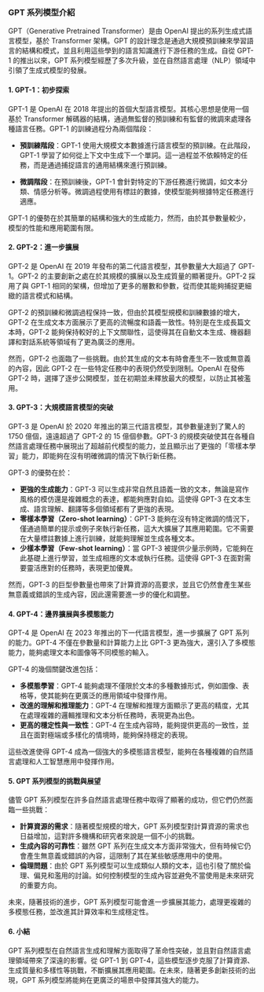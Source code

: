 ### **GPT 系列模型介紹**

GPT（Generative Pretrained Transformer）是由 OpenAI 提出的系列生成式語言模型，基於 Transformer 架構。GPT 的設計理念是通過大規模預訓練來學習語言的結構和模式，並且利用這些學到的語言知識進行下游任務的生成。自從 GPT-1 的推出以來，GPT 系列模型經歷了多次升級，並在自然語言處理（NLP）領域中引領了生成式模型的發展。

#### **1. GPT-1：初步探索**

GPT-1 是 OpenAI 在 2018 年提出的首個大型語言模型。其核心思想是使用一個基於 Transformer 解碼器的結構，通過無監督的預訓練和有監督的微調來處理各種語言任務。GPT-1 的訓練過程分為兩個階段：

- **預訓練階段**：GPT-1 使用大規模文本數據進行語言模型的預訓練。在此階段，GPT-1 學習了如何從上下文中生成下一个單詞。這一過程並不依賴特定的任務，而是通過捕捉語言的通用結構來進行預訓練。
  
- **微調階段**：在預訓練後，GPT-1 會針對特定的下游任務進行微調，如文本分類、情感分析等。微調過程使用有標註的數據，使模型能夠根據特定任務進行適應。

GPT-1 的優勢在於其簡單的結構和強大的生成能力，然而，由於其參數量較少，模型的性能和應用範圍有限。

#### **2. GPT-2：進一步擴展**

GPT-2 是 OpenAI 在 2019 年發布的第二代語言模型，其參數量大大超過了 GPT-1。GPT-2 的主要創新之處在於其規模的擴展以及生成質量的顯著提升。GPT-2 採用了與 GPT-1 相同的架構，但增加了更多的層數和參數，從而使其能夠捕捉更細緻的語言模式和結構。

GPT-2 的預訓練和微調過程保持一致，但由於其模型規模和訓練數據的增大，GPT-2 在生成文本方面展示了更高的流暢度和語義一致性。特別是在生成長篇文本時，GPT-2 能夠保持較好的上下文關聯性，這使得其在自動文本生成、機器翻譯和對話系統等領域有了更為廣泛的應用。

然而，GPT-2 也面臨了一些挑戰。由於其生成的文本有時會產生不一致或無意義的內容，因此 GPT-2 在一些特定任務中的表現仍然受到限制。OpenAI 在發佈 GPT-2 時，選擇了逐步公開模型，並在初期並未釋放最大的模型，以防止其被濫用。

#### **3. GPT-3：大規模語言模型的突破**

GPT-3 是 OpenAI 於 2020 年推出的第三代語言模型，其參數量達到了驚人的 1750 億個，遠遠超過了 GPT-2 的 15 億個參數。GPT-3 的規模突破使其在各種自然語言處理任務中展現出了超越前代模型的能力，並且顯示出了更強的「零樣本學習」能力，即能夠在沒有明確微調的情況下執行新任務。

GPT-3 的優勢在於：

- **更強的生成能力**：GPT-3 可以生成非常自然且語義一致的文本，無論是寫作風格的模仿還是複雜概念的表達，都能夠應對自如。這使得 GPT-3 在文本生成、語言理解、翻譯等多個領域都有了更強的表現。
- **零樣本學習（Zero-shot learning）**：GPT-3 能夠在沒有特定微調的情況下，僅通過簡單的提示或例子來執行新任務，這大大擴展了其應用範圍。它不需要在大量標註數據上進行訓練，就能夠理解並生成各種文本。
- **少樣本學習（Few-shot learning）**：當 GPT-3 被提供少量示例時，它能夠在此基礎上進行學習，並生成相應的文本或執行任務。這使得 GPT-3 在面對需要靈活應對的任務時，表現更加優異。

然而，GPT-3 的巨型參數量也帶來了計算資源的高要求，並且它仍然會產生某些無意義或錯誤的生成內容，因此還需要進一步的優化和調整。

#### **4. GPT-4：邊界擴展與多模態能力**

GPT-4 是 OpenAI 在 2023 年推出的下一代語言模型，進一步擴展了 GPT 系列的能力。GPT-4 不僅在參數量和計算能力上比 GPT-3 更為強大，還引入了多模態能力，能夠處理文本和圖像等不同模態的輸入。

GPT-4 的幾個關鍵改進包括：

- **多模態學習**：GPT-4 能夠處理不僅限於文本的多種數據形式，例如圖像、表格等，使其能夠在更廣泛的應用領域中發揮作用。
- **改進的理解和推理能力**：GPT-4 在理解和推理方面顯示了更高的精度，尤其在處理複雜的邏輯推理和文本分析任務時，表現更為出色。
- **更高的穩定性與一致性**：GPT-4 在生成內容時，能夠提供更高的一致性，並且在面對極端或多樣化的情境時，能夠保持穩定的表現。

這些改進使得 GPT-4 成為一個強大的多模態語言模型，能夠在各種複雜的自然語言處理和人工智慧應用中發揮作用。

#### **5. GPT 系列模型的挑戰與展望**

儘管 GPT 系列模型在許多自然語言處理任務中取得了顯著的成功，但它們仍然面臨一些挑戰：

- **計算資源的需求**：隨著模型規模的增大，GPT 系列模型對計算資源的需求也日益增加，這對許多機構和研究者來說是一個不小的挑戰。
- **生成內容的可靠性**：雖然 GPT 系列在生成文本方面非常強大，但有時候它仍會產生無意義或錯誤的內容，這限制了其在某些敏感應用中的使用。
- **倫理問題**：由於 GPT 系列模型可以生成類似人類的文本，這也引發了關於倫理、偏見和濫用的討論。如何控制模型的生成內容並避免不當使用是未來研究的重要方向。

未來，隨著技術的進步，GPT 系列模型可能會進一步擴展其能力，處理更複雜的多模態任務，並改進其計算效率和生成穩定性。

#### **6. 小結**

GPT 系列模型在自然語言生成和理解方面取得了革命性突破，並且對自然語言處理領域帶來了深遠的影響。從 GPT-1 到 GPT-4，這些模型逐步克服了計算資源、生成質量和多樣性等挑戰，不斷擴展其應用範圍。在未來，隨著更多創新技術的出現，GPT 系列模型將能夠在更廣泛的場景中發揮其強大的能力。